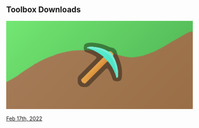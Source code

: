## Toolbox Downloads
<div class="home-content-container"><a class="home-content-image" href="https://cdn.discordapp.com/attachments/681860204081709073/943926918602977320/app-googlePlay-release.apk"><img src="./upload/downloads_2.png" onerror="this.src='/assets/images/featuredimage.png'" alt="FeaturedImage"><p>Feb 17th, 2022</p></a></div>
